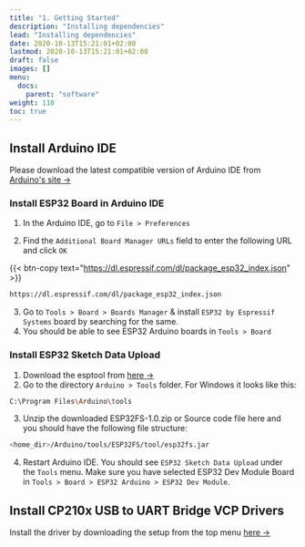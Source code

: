 ```yaml
---
title: "1. Getting Started"
description: "Installing dependencies"
lead: "Installing dependencies"
date: 2020-10-13T15:21:01+02:00
lastmod: 2020-10-13T15:21:01+02:00
draft: false
images: []
menu:
  docs:
    parent: "software"
weight: 110
toc: true
---
```


<!-- {{< alert icon="💡" text="You can go to Tools > Manage Libraries in the Arduino IDE to search and install libraries." >}} -->

## Install Arduino IDE

Please download the latest compatible version of Arduino IDE from [Arduino's site →](https://www.arduino.cc/en/software)



### Install ESP32 Board in Arduino IDE
1. In the Arduino IDE, go to `File > Preferences`

2. Find the `Additional Board Manager URLs` field to enter the following URL and click `OK`

{{< btn-copy text="https://dl.espressif.com/dl/package_esp32_index.json" >}}
```bash
https://dl.espressif.com/dl/package_esp32_index.json
```
3. Go to `Tools > Board > Boards Manager` & install `ESP32 by Espressif Systems` board by searching for the same.
4. You should be able to see ESP32 Arduino boards in `Tools > Board`


### Install ESP32 Sketch Data Upload

1. Download the esptool from [here →](https://github.com/me-no-dev/arduino-esp32fs-plugin/releases/)
2. Go to the directory `Arduino > Tools` folder. For Windows it looks like this:
```bash
C:\Program Files\Arduino\tools
```
3. Unzip the downloaded ESP32FS-1.0.zip or Source code file here and you should have the following file structure:
```bash
<home_dir>/Arduino/tools/ESP32FS/tool/esp32fs.jar
```
4. Restart Arduino IDE. You should see `ESP32 Sketch Data Upload` under the `Tools` menu. Make sure you have selected ESP32 Dev Module Board in `Tools > Board > ESP32 Arduino > ESP32 Dev Module`.

## Install CP210x USB to UART Bridge VCP Drivers
Install the driver by downloading the setup from the top menu [here →](https://www.silabs.com/developers/usb-to-uart-bridge-vcp-drivers)

